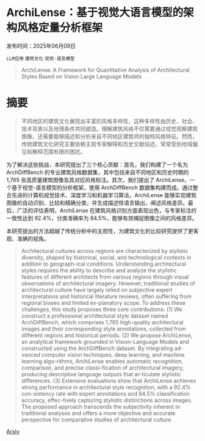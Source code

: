 # ArchiLense：基于视觉大语言模型的架构风格定量分析框架

发布时间：2025年06月09日

`LLM应用` `建筑文化` `视觉-语言模型`

> ArchiLense: A Framework for Quantitative Analysis of Architectural Styles Based on Vision Large Language Models

# 摘要

> 不同地区的建筑文化展现出丰富的风格多样性，这种多样性由历史、社会、技术背景以及地理条件共同塑造。理解建筑风格不仅需要通过视觉观察建筑图像，还需要能够描述和分析来自不同地区建筑师的独特风格特征。然而，传统建筑文化研究主要依赖主观专家解释和历史文献综述，常常受到地域偏见和解释范围有限的困扰。

为了解决这些挑战，本研究提出了三个核心贡献：首先，我们构建了一个名为 ArchDiffBench 的专业建筑风格数据集，其中包括来自不同地区和历史时期的 1,765 张高质量建筑图像及其对应风格标注。其次，我们提出了 ArchiLense，一个基于视觉-语言模型的分析框架，使用 ArchDiffBench 数据集构建而成。通过整合先进的计算机视觉技术、深度学习和机器学习算法，ArchiLense 能够实现建筑图像的自动识别、比较和精确分类，并生成描述性语言输出，阐述风格差异。最后，广泛的评估表明，ArchiLense 在建筑风格识别方面表现出色，与专家标注的一致性达到 92.4%，分类准确率为 84.5%，能够有效捕捉图像之间的风格差异。

本研究提出的方法超越了传统分析中的主观性，为建筑文化的比较研究提供了更客观、准确的视角。

> Architectural cultures across regions are characterized by stylistic diversity, shaped by historical, social, and technological contexts in addition to geograph-ical conditions. Understanding architectural styles requires the ability to describe and analyze the stylistic features of different architects from various regions through visual observations of architectural imagery. However, traditional studies of architectural culture have largely relied on subjective expert interpretations and historical literature reviews, often suffering from regional biases and limited ex-planatory scope. To address these challenges, this study proposes three core contributions: (1) We construct a professional architectural style dataset named ArchDiffBench, which comprises 1,765 high-quality architectural images and their corresponding style annotations, collected from different regions and historical periods. (2) We propose ArchiLense, an analytical framework grounded in Vision-Language Models and constructed using the ArchDiffBench dataset. By integrating ad-vanced computer vision techniques, deep learning, and machine learning algo-rithms, ArchiLense enables automatic recognition, comparison, and precise classi-fication of architectural imagery, producing descriptive language outputs that ar-ticulate stylistic differences. (3) Extensive evaluations show that ArchiLense achieves strong performance in architectural style recognition, with a 92.4% con-sistency rate with expert annotations and 84.5% classification accuracy, effec-tively capturing stylistic distinctions across images. The proposed approach transcends the subjectivity inherent in traditional analyses and offers a more objective and accurate perspective for comparative studies of architectural culture.

[Arxiv](https://arxiv.org/abs/2506.07739)